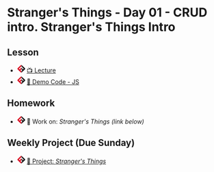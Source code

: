 # Stranger's Things - Day 01 - CRUD intro. Stranger's Things Intro

## Lesson
- ![FSA](/logo.png) [📺 Lecture](https://www.youtube.com/watch?v=E9idFTGrlMY&list=PL9NTD5QQdssXTarkBujHENSDgUVBIoFX8&index=39)
- ![FSA](/logo.png) [👾 Demo Code - JS](app.js)

## Homework
- ![FSA](/logo.png) 🔬 Work on: *Stranger's Things (link below)*

## Weekly Project (Due Sunday)
- ![FSA](/logo.png) [🔬 Project: *Stranger's Things*](https://learn.fullstackacademy.com/workshop/5e8daec9be368c000405f864/landing)
